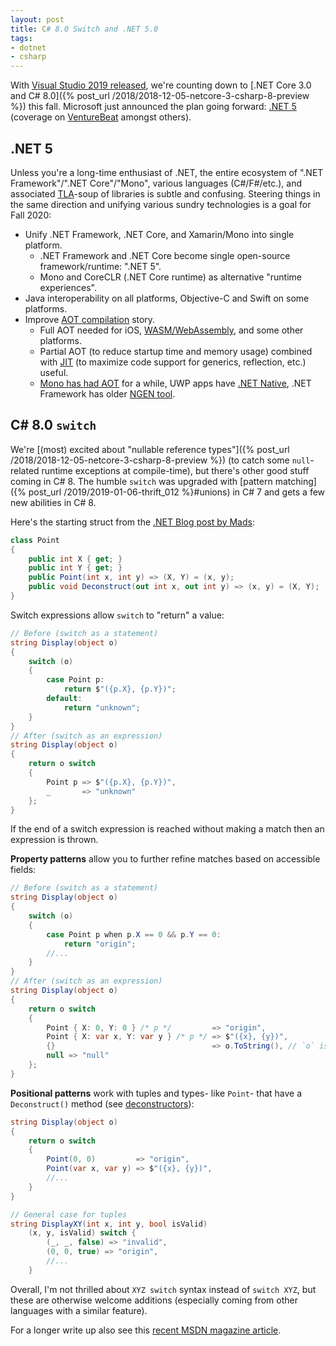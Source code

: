```yaml
---
layout: post
title: C# 8.0 Switch and .NET 5.0
tags:
- dotnet
- csharp
---
```


With [Visual Studio 2019 released](https://devblogs.microsoft.com/visualstudio/visual-studio-2019-code-faster-work-smarter-create-the-future/), 
we're counting down to [.NET Core 3.0 and C# 8.0]({% post_url /2018/2018-12-05-netcore-3-csharp-8-preview %}) this fall.  Microsoft just announced the plan going forward: [.NET 5](https://devblogs.microsoft.com/dotnet/introducing-net-5/) (coverage on [VentureBeat](https://venturebeat.com/2019/05/06/microsoft-visual-studio-online-net-5-ml-net-1-0/) amongst others).

## .NET 5

Unless you're a long-time enthusiast of .NET, the entire ecosystem of ".NET Framework"/".NET Core"/"Mono", various languages (C#/F#/etc.), and associated [TLA](https://en.wikipedia.org/wiki/Three-letter_acronym)-soup of libraries is subtle and confusing.  Steering things in the same direction and unifying various sundry technologies is a goal for Fall 2020:

- Unify .NET Framework, .NET Core, and Xamarin/Mono into single platform.
    - .NET Framework and .NET Core become single open-source framework/runtime: ".NET 5".
    - Mono and CoreCLR (.NET Core runtime) as alternative "runtime experiences".
- Java interoperability on all platforms, Objective-C and Swift on some platforms.
- Improve [AOT compilation](https://en.wikipedia.org/wiki/Ahead-of-time_compilation) story.
    - Full AOT needed for iOS, [WASM/WebAssembly](https://webassembly.org/), and some other platforms.
    - Partial AOT (to reduce startup time and memory usage) combined with [JIT](https://en.wikipedia.org/wiki/Just-in-time_compilation) (to maximize code support for generics, reflection, etc.) useful.
    - [Mono has had AOT](https://www.mono-project.com/docs/advanced/aot/) for a while, UWP apps have [.NET Native](https://docs.microsoft.com/en-us/dotnet/framework/net-native/), .NET Framework has older [NGEN tool](https://docs.microsoft.com/en-us/dotnet/framework/tools/ngen-exe-native-image-generator).

## C# 8.0 `switch`

We're [(most) excited about "nullable reference types"]({% post_url /2018/2018-12-05-netcore-3-csharp-8-preview %}) (to catch some `null`-related runtime exceptions at compile-time), but there's other good stuff coming in C# 8.  The humble `switch` was upgraded with [pattern matching]({% post_url /2019/2019-01-06-thrift_012 %}#unions) in C# 7 and gets a few new abilities in C# 8.

Here's the starting struct from the [.NET Blog post by Mads](https://devblogs.microsoft.com/dotnet/do-more-with-patterns-in-c-8-0/):
```csharp
class Point
{
    public int X { get; }
    public int Y { get; }
    public Point(int x, int y) => (X, Y) = (x, y);
    public void Deconstruct(out int x, out int y) => (x, y) = (X, Y);
}
```

Switch expressions allow `switch` to "return" a value:
```csharp
// Before (switch as a statement)
string Display(object o)
{
    switch (o)
    {
        case Point p:
            return $"({p.X}, {p.Y})";
        default:
            return "unknown";
    }
}
// After (switch as an expression)
string Display(object o)
{
    return o switch
    {
        Point p => $"({p.X}, {p.Y})",
        _       => "unknown"
    };
}
```

If the end of a switch expression is reached without making a match then an expression is thrown.

__Property patterns__ allow you to further refine matches based on accessible fields:
```csharp
// Before (switch as a statement)
string Display(object o)
{
    switch (o)
    {
        case Point p when p.X == 0 && p.Y == 0:
            return "origin";
        //...
    }
}
// After (switch as an expression)
string Display(object o)
{
    return o switch
    {
        Point { X: 0, Y: 0 } /* p */         => "origin",
        Point { X: var x, Y: var y } /* p */ => $"({x}, {y})",
        {}                                   => o.ToString(), // `o` is non-null and not a `Point`
        null => "null"
    };
}
```

__Positional patterns__ work with tuples and types- like `Point`- that have a `Deconstruct()` method (see [deconstructors](https://docs.microsoft.com/en-us/dotnet/csharp/deconstruct)):
```csharp
string Display(object o)
{
    return o switch
    {
        Point(0, 0)         => "origin",
        Point(var x, var y) => $"({x}, {y})",
        //...
    }
}

// General case for tuples
string DisplayXY(int x, int y, bool isValid)
    (x, y, isValid) switch {
        (_, _, false) => "invalid",
        (0, 0, true) => "origin",
        //...
    }
```

Overall, I'm not thrilled about `XYZ switch` syntax instead of `switch XYZ`, but these are otherwise welcome additions (especially coming from other languages with a similar feature).

For a longer write up also see this [recent MSDN magazine article](https://msdn.microsoft.com/en-us/magazine/mt833440.aspx?f=255&MSPPError=-2147217396).
